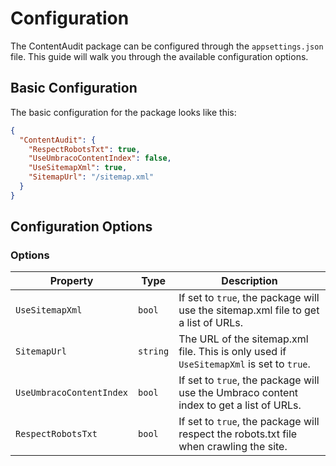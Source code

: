 # Configuration

The ContentAudit package can be configured through the `appsettings.json` file. This guide will walk you through the available configuration options.

## Basic Configuration

The basic configuration for the package looks like this:

```json
{
  "ContentAudit": {
    "RespectRobotsTxt": true,
    "UseUmbracoContentIndex": false,
    "UseSitemapXml": true,
    "SitemapUrl": "/sitemap.xml"
  }
}
```

## Configuration Options
### Options
| Property | Type | Description |
| -------- | ---- | ----------- |
| `UseSitemapXml` | `bool` | If set to `true`, the package will use the sitemap.xml file to get a list of URLs. |
| `SitemapUrl` | `string` | The URL of the sitemap.xml file. This is only used if `UseSitemapXml` is set to `true`. |
| `UseUmbracoContentIndex` | `bool` | If set to `true`, the package will use the Umbraco content index to get a list of URLs. |
| `RespectRobotsTxt` | `bool` | If set to `true`, the package will respect the robots.txt file when crawling the site. |